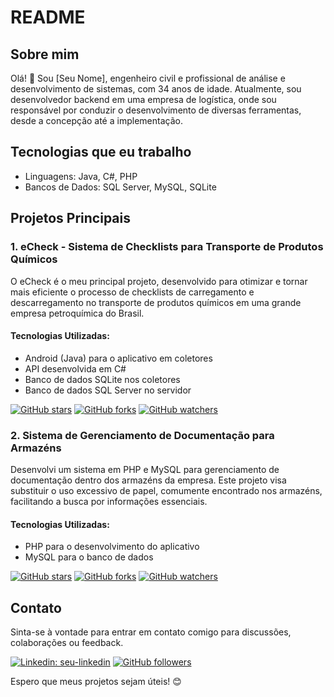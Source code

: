 # README

## Sobre mim

Olá! 👋 Sou [Seu Nome], engenheiro civil e profissional de análise e desenvolvimento de sistemas, com 34 anos de idade. Atualmente, sou desenvolvedor backend em uma empresa de logística, onde sou responsável por conduzir o desenvolvimento de diversas ferramentas, desde a concepção até a implementação.

## Tecnologias que eu trabalho

- Linguagens: Java, C#, PHP
- Bancos de Dados: SQL Server, MySQL, SQLite

## Projetos Principais

### 1. eCheck - Sistema de Checklists para Transporte de Produtos Químicos

O eCheck é o meu principal projeto, desenvolvido para otimizar e tornar mais eficiente o processo de checklists de carregamento e descarregamento no transporte de produtos químicos em uma grande empresa petroquímica do Brasil.

#### Tecnologias Utilizadas:

- Android (Java) para o aplicativo em coletores
- API desenvolvida em C#
- Banco de dados SQLite nos coletores
- Banco de dados SQL Server no servidor

[![GitHub stars](https://img.shields.io/github/stars/seu-usuario/seu-repositorio.svg?style=social)](https://github.com/seu-usuario/seu-repositorio/stargazers)
[![GitHub forks](https://img.shields.io/github/forks/seu-usuario/seu-repositorio.svg?style=social)](https://github.com/seu-usuario/seu-repositorio/network)
[![GitHub watchers](https://img.shields.io/github/watchers/seu-usuario/seu-repositorio.svg?style=social)](https://github.com/seu-usuario/seu-repositorio/watchers)

### 2. Sistema de Gerenciamento de Documentação para Armazéns

Desenvolvi um sistema em PHP e MySQL para gerenciamento de documentação dentro dos armazéns da empresa. Este projeto visa substituir o uso excessivo de papel, comumente encontrado nos armazéns, facilitando a busca por informações essenciais.

#### Tecnologias Utilizadas:

- PHP para o desenvolvimento do aplicativo
- MySQL para o banco de dados

[![GitHub stars](https://img.shields.io/github/stars/seu-usuario/seu-repositorio.svg?style=social)](https://github.com/seu-usuario/seu-repositorio/stargazers)
[![GitHub forks](https://img.shields.io/github/forks/seu-usuario/seu-repositorio.svg?style=social)](https://github.com/seu-usuario/seu-repositorio/network)
[![GitHub watchers](https://img.shields.io/github/watchers/seu-usuario/seu-repositorio.svg?style=social)](https://github.com/seu-usuario/seu-repositorio/watchers)

## Contato

Sinta-se à vontade para entrar em contato comigo para discussões, colaborações ou feedback.

[![Linkedin: seu-linkedin](https://img.shields.io/badge/Danilo-blue?style=flat-square&logo=Linkedin&logoColor=white&link=engdanilofranco)](https://www.linkedin.com/in/engdanilofranco/)
[![GitHub followers](https://img.shields.io/github/followers/daniilooo.svg?style=social)](https://github.com/daniiilooo?tab=followers)

Espero que meus projetos sejam úteis! 😊
